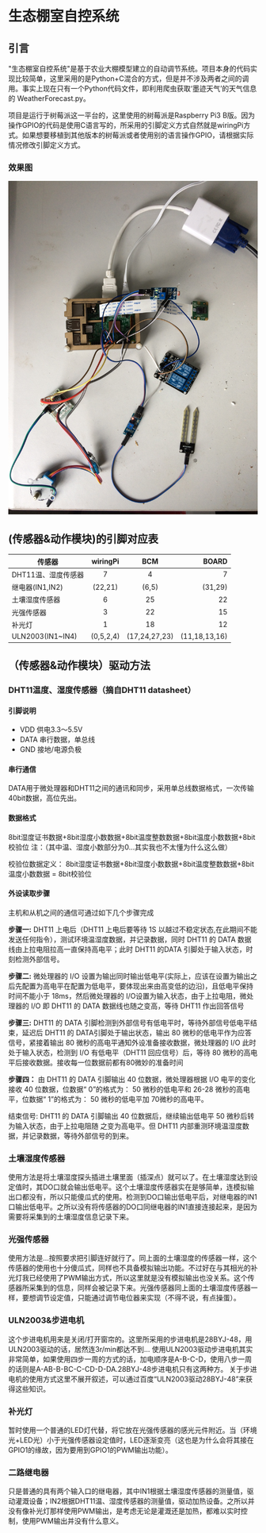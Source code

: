 # 生态棚室自控系统


## 引言

"生态棚室自控系统"是基于农业大棚模型建立的自动调节系统。项目本身的代码实现比较简单，这里采用的是Python+C混合的方式，但是并不涉及两者之间的调用。事实上现在只有一个Python代码文件，即利用爬虫获取‘墨迹天气’的天气信息的 WeatherForecast.py。

项目是运行于树莓派这一平台的，这里使用的树莓派是Raspberry Pi3 B版。因为操作GPIO的代码是使用C语言写的，所采用的引脚定义方式自然就是wiringPi方式。如果想要移植到其他版本的树莓派或者使用别的语言操作GPIO，请根据实际情况修改引脚定义方式。

### 效果图
![效果图](https://github.com/tianlei124/Greenhouse-automatic-control-system/raw/master/photos/效果图.JPG)


## (传感器&动作模块)的引脚对应表
|    传感器        | wiringPi| BCM         | BOARD |
| ---------------- | :-----: | :---------: | ----: |
|DHT11温、湿度传感器|    7    |  4          |  7    |
|  继电器(IN1,IN2)  | (22,21) |    (6,5)   | (31,29) |
| 土壤湿度传感器    |    6    |  25        |   22  |
|    光强传感器    |    3    | 22          |   15  |
|    补光灯        |    1    | 18          |   12  |
|ULN2003(IN1~IN4)|(0,5,2,4)|(17,24,27,23)|(11,18,13,16)|


## （传感器&动作模块）驱动方法

### DHT11温度、湿度传感器（摘自DHT11 datasheet）

#### 引脚说明
* VDD 供电3.3～5.5V
* DATA 串行数据，单总线
* GND 接地/电源负极

#### 串行通信

DATA用于微处理器和DHT11之间的通讯和同步，采用单总线数据格式，一次传输40bit数据，高位先出。

#### 数据格式
8bit湿度证书数据+8bit湿度小数数据+8bit温度整数数据+8bit温度小数数据+8bit校验位
注：（其中温、湿度小数部分为0...其实我也不太懂为什么这么做）

校验位数据定义：
8bit湿度证书数据+8bit湿度小数数据+8bit温度整数数据+8bit温度小数数据 = 8bit校验位

#### 外设读取步骤
主机和从机之间的通信可通过如下几个步骤完成


**步骤一:**
DHT11 上电后（DHT11 上电后要等待 1S 以越过不稳定状态,在此期间不能发送任何指令），测试环境温湿度数据，并记录数据，同时 DHT11 的 DATA 数据线由上拉电阻拉高一直保持高电平；此时 DHT11 的DATA 引脚处于输入状态，时刻检测外部信号。

**步骤二:**
微处理器的 I/O 设置为输出同时输出低电平(实际上，应该在设置为输出之后先配置为高电平在配置为低电平，要体现出来由高变低的边沿)，且低电平保持时间不能小于 18ms，然后微处理器的 I/O设置为输入状态，由于上拉电阻，微处理器的 I/O 即 DHT11 的 DATA 数据线也随之变高，等待 DHT11 作出回答信号

**步骤三:**
DHT11 的 DATA 引脚检测到外部信号有低电平时，等待外部信号低电平结束，延迟后 DHT11 的 DATA引脚处于输出状态，输出 80 微秒的低电平作为应答信号，紧接着输出 80 微秒的高电平通知外设准备接收数据，微处理器的 I/O 此时处于输入状态，检测到 I/O 有低电平（DHT11 回应信号）后，等待 80 微秒的高电平后接收数据。接收每一位数据前都有80微妙的准备时间

**步骤四：**
由 DHT11 的 DATA 引脚输出 40 位数据，微处理器根据 I/O 电平的变化接收 40 位数据，位数据“ 0”的格式为： 50 微秒的低电平和 26-28 微秒的高电平，位数据“ 1”的格式为： 50 微秒的低电平加 70微秒的高电平。

结束信号:
DHT11 的 DATA 引脚输出 40 位数据后，继续输出低电平 50 微秒后转为输入状态，由于上拉电阻随
之变为高电平。但 DHT11 内部重测环境温湿度数据，并记录数据，等待外部信号的到来。


### 土壤湿度传感器

使用方法是将土壤湿度探头插进土壤里面（插深点）就可以了。在土壤湿度达到设定值时，其DO口就会输出低电平。这个土壤湿度传感器实在是够简单，连模拟输出口都没有，所以只能傻瓜式的使用。检测到DO口输出低电平后，对继电器的IN1口输出低电平。之所以没有将传感器的DO口同继电器的IN1直接连接起来，是因为需要将采集到的土壤湿度信息记录下来。


### 光强传感器

使用方法是...按照要求把引脚连好就行了。同上面的土壤湿度的传感器一样，这个传感器的使用也十分傻瓜式，同样也不具备模拟输出功能。不过好在与其相光的补光灯我已经使用了PWM输出方式，所以这里就是没有模拟输出也没关系。这个传感器所采集到的信息，同样会被记录下来。光强传感器同上面的土壤湿度传感器一样，要想调节设定值，只能通过调节电位器来实现（不得不说，有点操蛋）。


### ULN2003&步进电机

这个步进电机用来是关闭/打开窗帘的。这里所采用的步进电机是28BYJ-48，用ULN2003驱动的话，居然连3r/min都达不到...
使用ULN2003驱动步进电机其实非常简单，如果使用四步一周的方式的话，加电顺序是A-B-C-D，使用八步一周的话则是A-AB-B-BC-C-CD-D-DA.28BYJ-48步进电机只有这两种方。
关于步进电机的使用方式这里不展开叙述，可以通过百度“ULN2003驱动28BYJ-48”来获得这些知识。


### 补光灯

暂时使用一个普通的LED灯代替，将它放在光强传感器的感光元件附近。当（环境光+LED光）小于光强传感器设定值时，LED逐渐变亮（这也是为什么会将其接在GPIO1的缘故，因为要用到GPIO1的PWM输出功能）。


### 二路继电器
只是普通的具有两个输入口的继电器，其中IN1根据土壤湿度传感器的测量值，驱动灌溉设备；IN2根据DHT11温、湿度传感器的测量值，驱动加热设备。之所以并没有像补光灯那样使用PWM输出，是考虑无论是灌溉还是加热，都难以实时控制，使用PWM输出并没有什么意义。